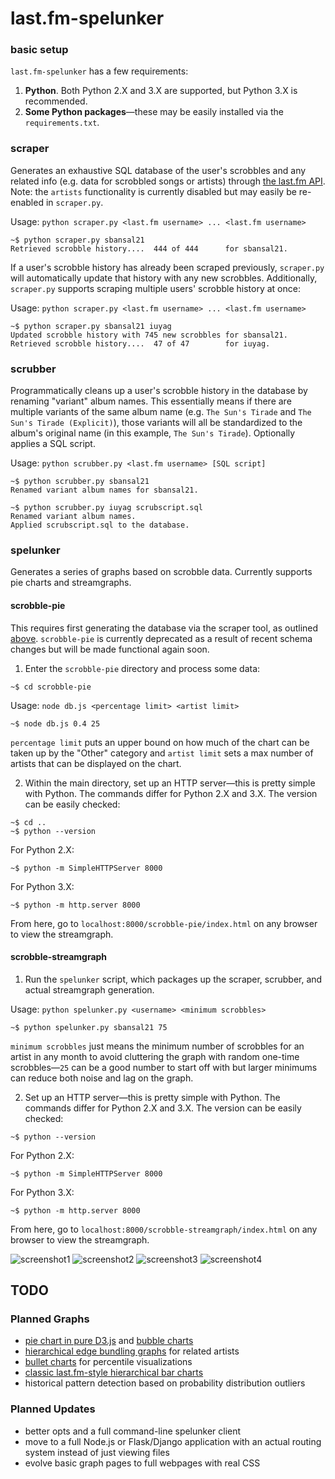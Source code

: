 # last.fm-spelunker

### basic setup
`last.fm-spelunker` has a few requirements:
1. __Python__. Both Python 2.X and 3.X are supported, but Python 3.X is recommended.
2. __Some Python packages__&mdash;these may be easily installed via the `requirements.txt`.

### scraper
Generates an exhaustive SQL database of the user's scrobbles and any related info (e.g. data for scrobbled songs or artists) through [the last.fm API](https://www.last.fm/api). Note: the `artists` functionality is currently disabled but may easily be re-enabled in `scraper.py`.

Usage: `python scraper.py <last.fm username> ... <last.fm username>`
```
~$ python scraper.py sbansal21
Retrieved scrobble history....  444 of 444      for sbansal21.
```

If a user's scrobble history has already been scraped previously, `scraper.py` will automatically update that history with any new scrobbles. Additionally, `scraper.py` supports scraping multiple users' scrobble history at once:

Usage: `python scraper.py <last.fm username> ... <last.fm username>`
```
~$ python scraper.py sbansal21 iuyag
Updated scrobble history with 745 new scrobbles for sbansal21.
Retrieved scrobble history....  47 of 47        for iuyag.
```

### scrubber
Programmatically cleans up a user's scrobble history in the database by renaming "variant" album names. This essentially means if there are multiple variants of the same album name (e.g. `The Sun's Tirade` and `The Sun's Tirade (Explicit)`), those variants will all be standardized to the album's original name (in this example, `The Sun's Tirade`). Optionally applies a SQL script.

Usage: `python scrubber.py <last.fm username> [SQL script]`
```
~$ python scrubber.py sbansal21
Renamed variant album names for sbansal21.

~$ python scrubber.py iuyag scrubscript.sql
Renamed variant album names.
Applied scrubscript.sql to the database.
```

### spelunker
Generates a series of graphs based on scrobble data. Currently supports pie charts and streamgraphs.

#### scrobble-pie
This requires first generating the database via the scraper tool, as outlined [above](#scraper). `scrobble-pie` is currently deprecated as a result of recent schema changes but will be made functional again soon.

1. Enter the `scrobble-pie` directory and process some data:
```
~$ cd scrobble-pie
```
Usage: `node db.js <percentage limit> <artist limit>`
```
~$ node db.js 0.4 25
```
`percentage limit` puts an upper bound on how much of the chart can be taken up by the "Other" category and `artist limit` sets a max number of artists that can be displayed on the chart.

2. Within the main directory, set up an HTTP server&mdash;this is pretty simple with Python. The commands differ for Python 2.X and 3.X. The version can be easily checked:
```
~$ cd ..
~$ python --version
```

For Python 2.X:
```
~$ python -m SimpleHTTPServer 8000
```

For Python 3.X:
```
~$ python -m http.server 8000
```

From here, go to `localhost:8000/scrobble-pie/index.html` on any browser to view the streamgraph.

#### scrobble-streamgraph
1. Run the `spelunker` script, which packages up the scraper, scrubber, and actual streamgraph generation.

Usage: `python spelunker.py <username> <minimum scrobbles>`
```
~$ python spelunker.py sbansal21 75
```
`minimum scrobbles` just means the minimum number of scrobbles for an artist in any month to avoid cluttering the graph with random one-time scrobbles&mdash;`25` can be a good number to start off with but larger minimums can reduce both noise and lag on the graph.

2. Set up an HTTP server&mdash;this is pretty simple with Python. The commands differ for Python 2.X and 3.X. The version can be easily checked:
```
~$ python --version
```

For Python 2.X:
```
~$ python -m SimpleHTTPServer 8000
```

For Python 3.X:
```
~$ python -m http.server 8000
```

From here, go to `localhost:8000/scrobble-streamgraph/index.html` on any browser to view the streamgraph.

![screenshot1](https://github.com/sumeet-bansal/last.fm-SQL-scraper/blob/master/examples/screenshot1.png)
![screenshot2](https://github.com/sumeet-bansal/last.fm-SQL-scraper/blob/master/examples/screenshot2.png)
![screenshot3](https://github.com/sumeet-bansal/last.fm-SQL-scraper/blob/master/examples/screenshot3.png)
![screenshot4](https://github.com/sumeet-bansal/last.fm-SQL-scraper/blob/master/examples/screenshot4.png)

## TODO
### Planned Graphs
+ [pie chart in pure D3.js](http://bl.ocks.org/dbuezas/9306799) and [bubble charts](https://bl.ocks.org/mbostock/4063269)
+ [hierarchical edge bundling graphs](https://mbostock.github.io/d3/talk/20111116/bundle.html) for related artists
+ [bullet charts](https://bl.ocks.org/mbostock/4061961) for percentile visualizations
+ [classic last.fm-style hierarchical bar charts](https://mbostock.github.io/d3/talk/20111116/bar-hierarchy.html)
+ historical pattern detection based on probability distribution outliers

### Planned Updates
+ better opts and a full command-line spelunker client
+ move to a full Node.js or Flask/Django application with an actual routing system instead of just viewing files
+ evolve basic graph pages to full webpages with real CSS
